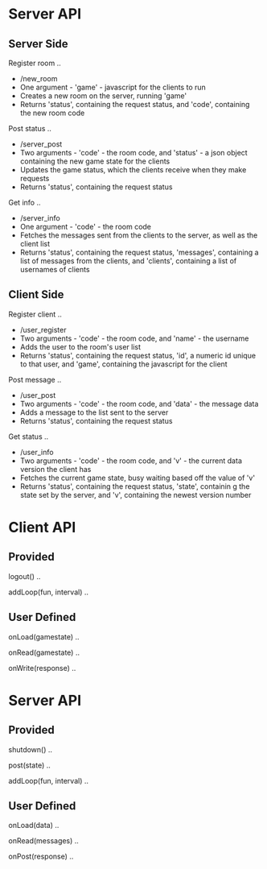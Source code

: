 Server API
===

Server Side
--

Register room
..

- /new\_room
- One argument - 'game' - javascript for the clients to run
- Creates a new room on the server, running 'game'
- Returns 'status', containing the request status, and 'code', containing the new room code

Post status
..

- /server\_post
- Two arguments - 'code' - the room code, and 'status' - a json object containing the new game state for the clients
- Updates the game status, which the clients receive when they make requests
- Returns 'status', containing the request status

Get info
..

- /server\_info
- One argument - 'code' - the room code
- Fetches the messages sent from the clients to the server, as well as the client list
- Returns 'status', containing the request status, 'messages', containing a list of messages from the clients, and 'clients', containing a list of usernames of clients

Client Side
--

Register client
..

- /user\_register
- Two arguments - 'code' - the room code, and 'name' - the username
- Adds the user to the room's user list
- Returns 'status', containing the request status, 'id', a numeric id unique to that user, and 'game', containing the javascript for the client

Post message
..

- /user\_post
- Two arguments - 'code' - the room code, and 'data' - the message data
- Adds a message to the list sent to the server
- Returns 'status', containing the request status

Get status
..

- /user\_info
- Two arguments - 'code' - the room code, and 'v' - the current data version the client has
- Fetches the current game state, busy waiting based off the value of 'v'
- Returns 'status', containing the request status, 'state', containin g the state set by the server, and 'v', containing the newest version number


Client API
===

Provided
--

logout()
..


addLoop(fun, interval)
..

User Defined
--

onLoad(gamestate)
..

onRead(gamestate)
..

onWrite(response)
..

Server API
===

Provided
--

shutdown()
..

post(state)
..

addLoop(fun, interval)
..

User Defined
--

onLoad(data)
..

onRead(messages)
..

onPost(response)
..

